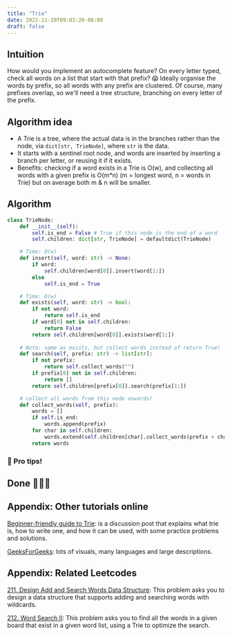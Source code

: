 ```yaml
---
title: "Trie"
date: 2022-11-20T09:03:20-08:00
draft: false
---
```

## Intuition

How would you implement an autocomplete feature? On every letter typed, check all words on a list that start with that prefix? 😱
Ideally organise the words by prefix, so all words with any prefix are clustered. Of course, many prefixes overlap, so we'll need a tree structure, branching on every letter of the prefix.

## Algorithm idea

- A Trie is a tree, where the actual data is in the branches rather than the node, via `dict[str, TrieNode]`, where `str` is the data.
- It starts with a sentinel root node, and words are inserted by inserting a branch per letter, or reusing it if it exists.
- Benefits: checking if a word exists in a Trie is O(w), and collecting all words with a given prefix is O(m*n) (m = longest word, n = words in Trie) but on average both m & n will be smaller.

## Algorithm

```python
class TrieNode:
    def __init__(self):
        self.is_end = False # True if this node is the end of a word
        self.children: dict[str, TrieNode] = defaultdict(TrieNode)

    # Time: O(w)
    def insert(self, word: str) -> None:
        if word:
            self.children[word[0]].insert(word[1:])
        else
            self.is_end = True

    # Time: O(w)
    def exists(self, word: str) -> bool:
        if not word:
            return self.is_end
        if word[0] not in self.children:
            return False
        return self.children[word[0]].exists(word[1:])
    
    # Note: same as exists, but collect words instead of return True!
    def search(self, prefix: str) -> list[str]:
        if not prefix:
            return self.collect_words("")
        if prefix[0] not in self.children:
            return []
        return self.children[prefix[0]].search(prefix[1:])

    # collect all words from this node onwards!
    def collect_words(self, prefix):
        words = []
        if self.is_end:
            words.append(prefix)
        for char in self.children:
            words.extend(self.children[char].collect_words(prefix + char))
        return words
```

### 🧠 Pro tips!

## Done 🎉🎉🎉

## Appendix: Other tutorials online

[Beginner-friendly guide to Trie](https://leetcode.com/discuss/study-guide/931977/Beginner-friendly-guide-to-Trie-Tutorial-%2B-Practice-Problems): is a discussion post that explains what trie is, how to write one, and how it can be used, with some practice problems and solutions.

[GeeksForGeeks](https://www.geeksforgeeks.org/introduction-to-trie-data-structure-and-algorithm-tutorials/): lots of visuals, many languages and large descriptions.

## Appendix: Related Leetcodes

[211. Design Add and Search Words Data Structure](https://leetcode.com/problems/design-add-and-search-words-data-structure/): This problem asks you to design a data structure that supports adding and searching words with wildcards.

[212. Word Search II](https://leetcode.com/problems/word-search-ii/): This problem asks you to find all the words in a given board that exist in a given word list, using a Trie to optimize the search.
